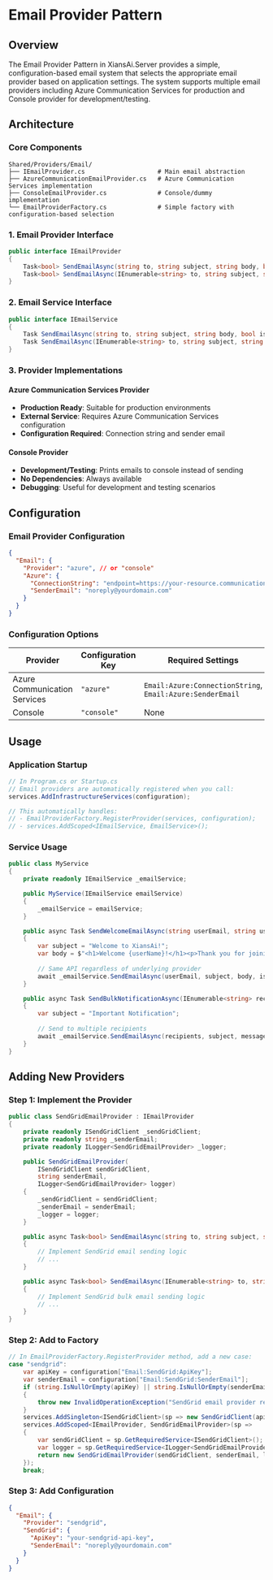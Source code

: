 # Email Provider Pattern

## Overview

The Email Provider Pattern in XiansAi.Server provides a simple, configuration-based email system that selects the appropriate email provider based on application settings. The system supports multiple email providers including Azure Communication Services for production and Console provider for development/testing.

## Architecture

### Core Components

```text
Shared/Providers/Email/
├── IEmailProvider.cs                    # Main email abstraction
├── AzureCommunicationEmailProvider.cs   # Azure Communication Services implementation
├── ConsoleEmailProvider.cs              # Console/dummy implementation
└── EmailProviderFactory.cs              # Simple factory with configuration-based selection
```

### 1. Email Provider Interface

```csharp
public interface IEmailProvider
{
    Task<bool> SendEmailAsync(string to, string subject, string body, bool isHtml = false);
    Task<bool> SendEmailAsync(IEnumerable<string> to, string subject, string body, bool isHtml = false);
}
```

### 2. Email Service Interface

```csharp
public interface IEmailService
{
    Task SendEmailAsync(string to, string subject, string body, bool isHtml = false);
    Task SendEmailAsync(IEnumerable<string> to, string subject, string body, bool isHtml = false);
}
```

### 3. Provider Implementations

#### Azure Communication Services Provider

- **Production Ready**: Suitable for production environments
- **External Service**: Requires Azure Communication Services configuration
- **Configuration Required**: Connection string and sender email

#### Console Provider

- **Development/Testing**: Prints emails to console instead of sending
- **No Dependencies**: Always available
- **Debugging**: Useful for development and testing scenarios

## Configuration

### Email Provider Configuration

```json
{
  "Email": {
    "Provider": "azure", // or "console"
    "Azure": {
      "ConnectionString": "endpoint=https://your-resource.communication.azure.com/;accesskey=your-access-key",
      "SenderEmail": "noreply@yourdomain.com"
    }
  }
}
```

### Configuration Options

| Provider | Configuration Key | Required Settings |
|----------|------------------|-------------------|
| Azure Communication Services | `"azure"` | `Email:Azure:ConnectionString`, `Email:Azure:SenderEmail` |
| Console | `"console"` | None |

## Usage

### Application Startup

```csharp
// In Program.cs or Startup.cs
// Email providers are automatically registered when you call:
services.AddInfrastructureServices(configuration);

// This automatically handles:
// - EmailProviderFactory.RegisterProvider(services, configuration);
// - services.AddScoped<IEmailService, EmailService>();
```

### Service Usage

```csharp
public class MyService
{
    private readonly IEmailService _emailService;

    public MyService(IEmailService emailService)
    {
        _emailService = emailService;
    }

    public async Task SendWelcomeEmailAsync(string userEmail, string userName)
    {
        var subject = "Welcome to XiansAi!";
        var body = $"<h1>Welcome {userName}!</h1><p>Thank you for joining XiansAi.</p>";
        
        // Same API regardless of underlying provider
        await _emailService.SendEmailAsync(userEmail, subject, body, isHtml: true);
    }

    public async Task SendBulkNotificationAsync(IEnumerable<string> recipients, string message)
    {
        var subject = "Important Notification";
        
        // Send to multiple recipients
        await _emailService.SendEmailAsync(recipients, subject, message);
    }
}
```

## Adding New Providers

### Step 1: Implement the Provider

```csharp
public class SendGridEmailProvider : IEmailProvider
{
    private readonly ISendGridClient _sendGridClient;
    private readonly string _senderEmail;
    private readonly ILogger<SendGridEmailProvider> _logger;

    public SendGridEmailProvider(
        ISendGridClient sendGridClient, 
        string senderEmail,
        ILogger<SendGridEmailProvider> logger)
    {
        _sendGridClient = sendGridClient;
        _senderEmail = senderEmail;
        _logger = logger;
    }

    public async Task<bool> SendEmailAsync(string to, string subject, string body, bool isHtml = false)
    {
        // Implement SendGrid email sending logic
        // ...
    }

    public async Task<bool> SendEmailAsync(IEnumerable<string> to, string subject, string body, bool isHtml = false)
    {
        // Implement SendGrid bulk email sending logic
        // ...
    }
}
```

### Step 2: Add to Factory

```csharp
// In EmailProviderFactory.RegisterProvider method, add a new case:
case "sendgrid":
    var apiKey = configuration["Email:SendGrid:ApiKey"];
    var senderEmail = configuration["Email:SendGrid:SenderEmail"];
    if (string.IsNullOrEmpty(apiKey) || string.IsNullOrEmpty(senderEmail))
    {
        throw new InvalidOperationException("SendGrid email provider requires Email:SendGrid:ApiKey and Email:SendGrid:SenderEmail");
    }
    services.AddSingleton<ISendGridClient>(sp => new SendGridClient(apiKey));
    services.AddScoped<IEmailProvider, SendGridEmailProvider>(sp =>
    {
        var sendGridClient = sp.GetRequiredService<ISendGridClient>();
        var logger = sp.GetRequiredService<ILogger<SendGridEmailProvider>>();
        return new SendGridEmailProvider(sendGridClient, senderEmail, logger);
    });
    break;
```

### Step 3: Add Configuration

```json
{
  "Email": {
    "Provider": "sendgrid",
    "SendGrid": {
      "ApiKey": "your-sendgrid-api-key",
      "SenderEmail": "noreply@yourdomain.com"
    }
  }
}
```
